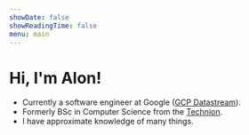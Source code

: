 ```yaml
---
showDate: false
showReadingTime: false
menu: main
---
```


# Hi, I'm Alon!

* Currently a software engineer at Google ([GCP Datastream](https://cloud.google.com/datastream)).
* Formerly BSc in Computer Science from the [Technion](https://www.technion.ac.il/en/).
* I have approximate knowledge of many things.